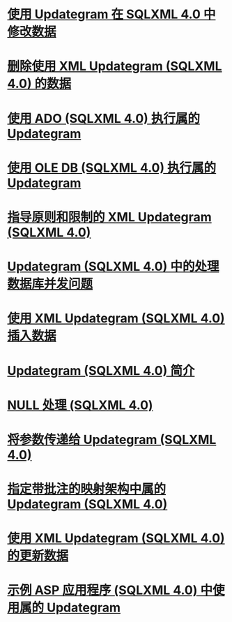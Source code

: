 # [使用 Updategram 在 SQLXML 4.0 中修改数据](using-updategrams-to-modify-data-in-sqlxml-4-0.md)

# [删除使用 XML Updategram (SQLXML 4.0) 的数据](deleting-data-using-xml-updategrams-sqlxml-4-0.md)
# [使用 ADO (SQLXML 4.0) 执行属的 Updategram](executing-an-updategram-by-using-ado-sqlxml-4-0.md)
# [使用 OLE DB (SQLXML 4.0) 执行属的 Updategram](executing-an-updategram-by-using-ole-db-sqlxml-4-0.md)
# [指导原则和限制的 XML Updategram (SQLXML 4.0)](guidelines-and-limitations-of-xml-updategrams-sqlxml-4-0.md)
# [Updategram (SQLXML 4.0) 中的处理数据库并发问题](handling-database-concurrency-issues-in-updategrams-sqlxml-4-0.md)
# [使用 XML Updategram (SQLXML 4.0) 插入数据](inserting-data-using-xml-updategrams-sqlxml-4-0.md)
# [Updategram (SQLXML 4.0) 简介](introduction-to-updategrams-sqlxml-4-0.md)
# [NULL 处理 (SQLXML 4.0)](null-handling-sqlxml-4-0.md)
# [将参数传递给 Updategram (SQLXML 4.0)](passing-parameters-to-updategrams-sqlxml-4-0.md)
# [指定带批注的映射架构中属的 Updategram (SQLXML 4.0)](specifying-an-annotated-mapping-schema-in-an-updategram-sqlxml-4-0.md)
# [使用 XML Updategram (SQLXML 4.0) 的更新数据](updating-data-using-xml-updategrams-sqlxml-4-0.md)
# [示例 ASP 应用程序 (SQLXML 4.0) 中使用属的 Updategram](using-an-updategram-in-a-sample-asp-application-sqlxml-4-0.md)

